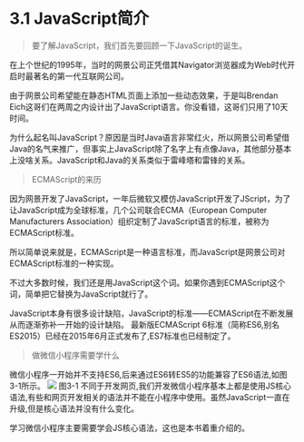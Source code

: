 # 3.1 JavaScript简介


>要了解JavaScript，我们首先要回顾一下JavaScript的诞生。

在上个世纪的1995年，当时的网景公司正凭借其Navigator浏览器成为Web时代开启时最著名的第一代互联网公司。

由于网景公司希望能在静态HTML页面上添加一些动态效果，于是叫Brendan Eich这哥们在两周之内设计出了JavaScript语言。你没看错，这哥们只用了10天时间。

为什么起名叫JavaScript？原因是当时Java语言非常红火，所以网景公司希望借Java的名气来推广，但事实上JavaScript除了名字上有点像Java，其他部分基本上没啥关系。JavaScript和Java的关系类似于雷峰塔和雷锋的关系。

> ECMAScript的来历

因为网景开发了JavaScript，一年后微软又模仿JavaScript开发了JScript，为了让JavaScript成为全球标准，几个公司联合ECMA（European Computer Manufacturers Association）组织定制了JavaScript语言的标准，被称为ECMAScript标准。

所以简单说来就是，ECMAScript是一种语言标准，而JavaScript是网景公司对ECMAScript标准的一种实现。


不过大多数时候，我们还是用JavaScript这个词。如果你遇到ECMAScript这个词，简单把它替换为JavaScript就行了。

JavaScript本身有很多设计缺陷，JavaScript的标准——ECMAScript在不断发展从而逐渐弥补一开始的设计缺陷。 最新版ECMAScript 6标准（简称ES6,别名ES2015）已经在2015年6月正式发布了,ES7标准也已经制定了。

>做微信小程序需要学什么

微信小程序一开始并不支持ES6,后来通过ES6转ES5的功能兼容了ES6语法,如图3-1所示。
![](/assets/图3-1.png) 图3-1
不同于开发网页,我们开发微信小程序基本上都是使用JS核心语法,有些和网页开发相关的语法并不能在小程序中使用。虽然JavaScript一直在升级,但是核心语法并没有什么变化。

学习微信小程序主要需要学会JS核心语法，这也是本书着重介绍的。